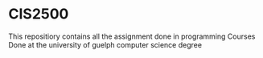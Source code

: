 # CIS2500

This repositiory contains all the assignment done in programming Courses Done at the university of guelph computer science degree
